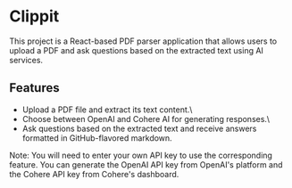 # Clippit

This project is a React-based PDF parser application that allows users 
to upload a PDF and ask questions based on the extracted text using AI 
services. 

## Features
- Upload a PDF file and extract its text content.\
- Choose between OpenAI and Cohere AI for generating responses.\
- Ask questions based on the extracted text and receive answers formatted in GitHub-flavored markdown.


Note: You will need to enter your own API key 
to use the corresponding feature. 
You can generate the OpenAI API key from OpenAI's platform 
and the Cohere API key from Cohere's dashboard.